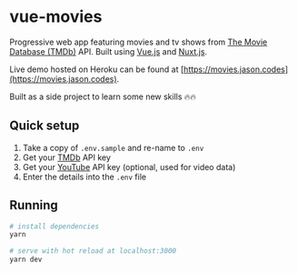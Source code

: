 # vue-movies

Progressive web app featuring movies and tv shows from [The Movie Database (TMDb)](https://developers.themoviedb.org/3) API. Built using [Vue.js](https://github.com/vuejs/vue) and [Nuxt.js](https://github.com/nuxt/nuxt.js).

Live demo hosted on Heroku can be found at [https://movies.jason.codes](https://movies.jason.codes).

Built as a side project to learn some new skills 🔥🔥

## Quick setup

1. Take a copy of `.env.sample` and re-name to `.env`
2. Get your [TMDb](https://developers.themoviedb.org/3) API key
3. Get your [YouTube](https://developers.google.com/youtube/v3/getting-started) API key (optional, used for video data)
4. Enter the details into the `.env` file

## Running

```bash
# install dependencies
yarn

# serve with hot reload at localhost:3000
yarn dev
```
